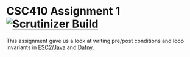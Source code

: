 # CSC410 Assignment 1 [![Scrutinizer Build](https://img.shields.io/scrutinizer/build/g/filp/whoops.svg?style=flat-square)]()

This assignment gave us a look at writing pre/post conditions and loop invariants in [ESC2/Java](https://en.wikipedia.org/wiki/ESC/Java) and [Dafny](https://www.microsoft.com/en-us/research/project/dafny-a-language-and-program-verifier-for-functional-correctness/).